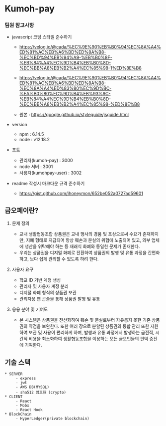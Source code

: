 # Kumoh-pay

### 팀원 참고사항
* javascript 코딩 스타일 준수하기
    - https://velog.io/@cada/%EC%9E%90%EB%B0%94%EC%8A%A4%ED%81%AC%EB%A6%BD%ED%8A%B8-%EC%BD%94%EB%94%A9-%EB%B0%8F-%EB%84%A4%EC%9D%B4%EB%B0%8D-%EC%BB%A8%EB%B2%A4%EC%85%98-1%ED%8E%B8
 

    - https://velog.io/@cada/%EC%9E%90%EB%B0%94%EC%8A%A4%ED%81%AC%EB%A6%BD%ED%8A%B8-%EC%8A%A4%ED%83%80%EC%9D%BC-%EA%B0%80%EC%9D%B4%EB%93%9C-%EB%84%A4%EC%9D%B4%EB%B0%8D-%EC%BB%A8%EB%B2%A4%EC%85%98-%ED%8E%B8
 
    - 원본 : https://google.github.io/styleguide/jsguide.html

* version
    - npm : 6.14.5
    - node : v12.18.2

* 포트
    - 관리자(kumoh-pay) : 3000
    - node 서버 : 3001
    - 사용자(kumohpay-user) : 3002

* readme 작성시 마크다운 규격 준수하기
    - https://gist.github.com/ihoneymon/652be052a0727ad59601

## 금오페이란?
 1. 문제 정의

    - 교내 생활협동조합 상품권은 교내 행사의 경품 및 포상으로써 수요가 존재하지만, 지폐 형태로 지급되어 항상 훼손과 분실의 위협에 노출되어 있고, 외부 업체에 생산을 위탁해야 하는 등 재래식 화폐와 동일한 문제가 존재한다.
    - 우리는 상품권을 디지털 화폐로 전환하여 상품권의 발행 및 유통 과정을 간편화하고, 보다 쉽게 관리할 수 있도록 하려 한다.

 2. 사용자 요구

    - 학교 ID 기반 계정 생성
    - 관리자 및 사용자 계정 분리
    - 디지털 화폐 형식의 상품권 보관
    - 관리자용 웹 콘솔을 통해 상품권 발행 및 유통

 3. 응용 분야 및 기여도

    - 본 시스템은 상품권을 전산화하여 훼손 및 분실로부터 자유롭지 못한 기존 상품권의 약점을 보완한다. 또한 여러 장으로 분할된 상품권의 통합 관리 또한 지원하여 보관 및 사용이 편리하게 하며, 발행과 유통 과정에서 발생하는 금전적, 시간적 비용을 최소화하여 생활협동조합을 이용하는 모든 금오인들의 편익 증진에 기여한다.
  
## 기술 스택
    * SERVER
         - express
         - jwt
         - AWS DB(MYSQL)
         - sha512 암호화 (crypto)
    * CLIENT
         - React
         - Mobx
         - React Hook
    * BlockChain
         - HyperLedger(private blockchain)
